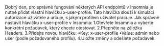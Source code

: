 Dobrý den,
pro správné fungování některých API endpointů v Insomnia je nutné přidat vlastní hlavičku x-user-profile. Tato hlavička slouží k simulaci autorizace uživatele a určuje, s jakým profilem uživatel pracuje.
Jak správně nastavit hlavičku x-user-profile v Insomnia:
1.Otevřete Insomnia a vyberte konkrétní požadavek, který chcete otestovat.
2.Přepněte na záložku Headers.
3.Přidejte novou hlavičku:
•Key: x-user-profile
•Value: admin nebo user (podle požadovaného profilu).
4.Uložte změny a odešlete požadavek.
